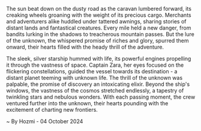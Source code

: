 
The sun beat down on the dusty road as the caravan lumbered forward, its creaking wheels groaning with the weight of its precious cargo. Merchants and adventurers alike huddled under tattered awnings, sharing stories of distant lands and fantastical creatures. Every mile held a new danger, from bandits lurking in the shadows to treacherous mountain passes. But the lure of the unknown, the whispered promise of riches and glory, spurred them onward, their hearts filled with the heady thrill of the adventure. 

The sleek, silver starship hummed with life, its powerful engines propelling it through the vastness of space. Captain Zara, her eyes focused on the flickering constellations, guided the vessel towards its destination - a distant planet teeming with unknown life.  The thrill of the unknown was palpable, the promise of discovery an intoxicating elixir. Beyond the ship's windows, the vastness of the cosmos stretched endlessly, a tapestry of twinkling stars and nebulous wonders. With each passing moment, the crew ventured further into the unknown, their hearts pounding with the excitement of charting new frontiers. 

~ By Hozmi - 04 October 2024
